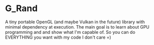 # G_Rand
A tiny portable OpenGL (and maybe Vulkan in the future) library with minimal dependency at execution.
The main goal is to learn about GPU programming and and show what I'm capable of. So you can do EVERYTHING you want with my code I don't care =)
